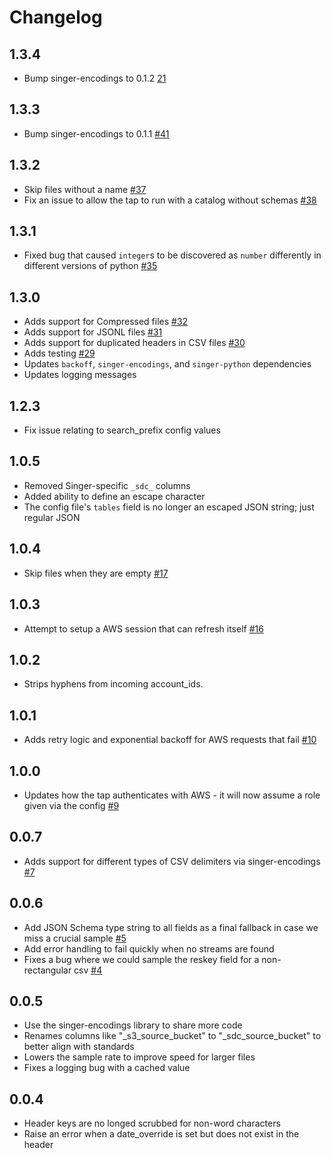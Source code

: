 # Changelog

## 1.3.4

- Bump singer-encodings to 0.1.2 [21](https://github.com/singer-io/singer-encodings/pull/21)

## 1.3.3

- Bump singer-encodings to 0.1.1 [#41](https://github.com/singer-io/tap-s3-csv/pull/41)

## 1.3.2

- Skip files without a name [#37](https://github.com/singer-io/tap-s3-csv/pull/37)
- Fix an issue to allow the tap to run with a catalog without schemas [#38](https://github.com/singer-io/tap-s3-csv/pull/38)

## 1.3.1

- Fixed bug that caused `integer`s to be discovered as `number` differently in different versions of python [#35](https://github.com/singer-io/tap-s3-csv/pull/35)

## 1.3.0

- Adds support for Compressed files [#32](https://github.com/singer-io/tap-s3-csv/pull/32)
- Adds support for JSONL files [#31](https://github.com/singer-io/tap-s3-csv/pull/31)
- Adds support for duplicated headers in CSV files [#30](https://github.com/singer-io/tap-s3-csv/pull/30)
- Adds testing [#29](https://github.com/singer-io/tap-s3-csv/pull/29)
- Updates `backoff`, `singer-encodings`, and `singer-python` dependencies
- Updates logging messages

## 1.2.3

- Fix issue relating to search_prefix config values

## 1.0.5

- Removed Singer-specific `_sdc_` columns
- Added ability to define an escape character
- The config file's `tables` field is no longer an escaped JSON string; just regular JSON

## 1.0.4

- Skip files when they are empty [#17](https://github.com/singer-io/tap-s3-csv/pull/17)

## 1.0.3

- Attempt to setup a AWS session that can refresh itself [#16](https://github.com/singer-io/tap-s3-csv/pull/16)

## 1.0.2

- Strips hyphens from incoming account_ids.

## 1.0.1

- Adds retry logic and exponential backoff for AWS requests that fail [#10](https://github.com/singer-io/tap-s3-csv/pull/10)

## 1.0.0

- Updates how the tap authenticates with AWS - it will now assume a role given via the config [#9](https://github.com/singer-io/tap-s3-csv/pull/9)

## 0.0.7

- Adds support for different types of CSV delimiters via singer-encodings [#7](https://github.com/singer-io/tap-s3-csv/pull/7)

## 0.0.6

- Add JSON Schema type string to all fields as a final fallback in case we miss a crucial sample [#5](https://github.com/singer-io/tap-s3-csv/pull/5)
- Add error handling to fail quickly when no streams are found
- Fixes a bug where we could sample the reskey field for a non-rectangular csv [#4](https://github.com/singer-io/tap-s3-csv/pull/4)

## 0.0.5

- Use the singer-encodings library to share more code
- Renames columns like "\_s3_source_bucket" to "\_sdc_source_bucket" to better align with standards
- Lowers the sample rate to improve speed for larger files
- Fixes a logging bug with a cached value

## 0.0.4

- Header keys are no longed scrubbed for non-word characters
- Raise an error when a date_override is set but does not exist in the header
